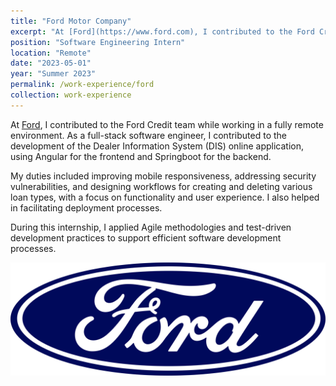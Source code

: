 ```yaml
---
title: "Ford Motor Company"
excerpt: "At [Ford](https://www.ford.com), I contributed to the Ford Credit team while working in a fully remote environment."
position: "Software Engineering Intern"
location: "Remote"
date: "2023-05-01"
year: "Summer 2023"
permalink: /work-experience/ford
collection: work-experience
---
```


At [Ford](https://ford.com), I contributed to the Ford Credit team while working in a fully remote environment. As a full-stack software engineer, I contributed to the development of the Dealer Information System (DIS) online application, using Angular for the frontend and Springboot for the backend. 

My duties included improving mobile responsiveness, addressing security vulnerabilities, and designing workflows for creating and deleting various loan types, with a focus on functionality and user experience. I also helped in facilitating deployment processes. 

During this internship, I applied Agile methodologies and test-driven development practices to support efficient software development processes.

<img src="/images/ford_logo.png">